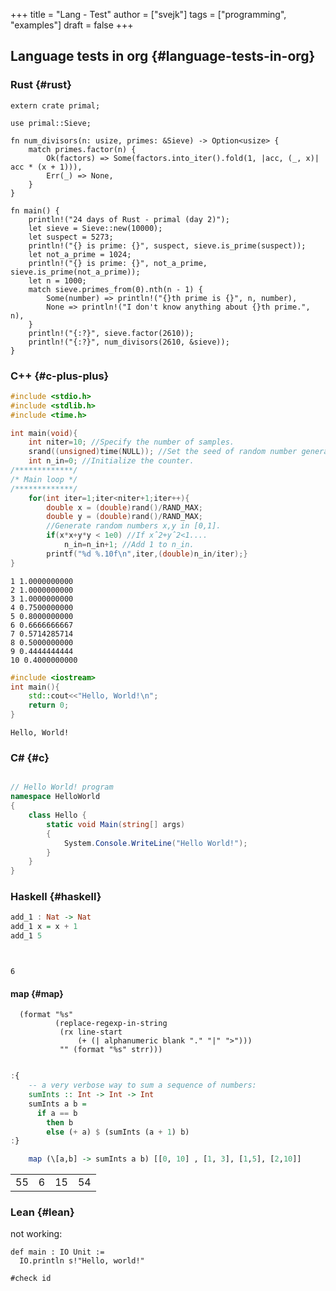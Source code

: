 +++
title = "Lang - Test"
author = ["svejk"]
tags = ["programming", "examples"]
draft = false
+++

## Language tests in org {#language-tests-in-org}


### Rust {#rust}

```rustic
extern crate primal;

use primal::Sieve;

fn num_divisors(n: usize, primes: &Sieve) -> Option<usize> {
    match primes.factor(n) {
        Ok(factors) => Some(factors.into_iter().fold(1, |acc, (_, x)| acc * (x + 1))),
        Err(_) => None,
    }
}

fn main() {
    println!("24 days of Rust - primal (day 2)");
    let sieve = Sieve::new(10000);
    let suspect = 5273;
    println!("{} is prime: {}", suspect, sieve.is_prime(suspect));
    let not_a_prime = 1024;
    println!("{} is prime: {}", not_a_prime, sieve.is_prime(not_a_prime));
    let n = 1000;
    match sieve.primes_from(0).nth(n - 1) {
        Some(number) => println!("{}th prime is {}", n, number),
        None => println!("I don't know anything about {}th prime.", n),
    }
    println!("{:?}", sieve.factor(2610));
    println!("{:?}", num_divisors(2610, &sieve));
}
```


### C++ {#c-plus-plus}

```cpp { linenos=true, linenostart=1 }
#include <stdio.h>
#include <stdlib.h>
#include <time.h>

int main(void){
    int niter=10; //Specify the number of samples.
    srand((unsigned)time(NULL)); //Set the seed of random number generator.
    int n_in=0; //Initialize the counter.
/*************/
/* Main loop */
/*************/
    for(int iter=1;iter<niter+1;iter++){
        double x = (double)rand()/RAND_MAX;
        double y = (double)rand()/RAND_MAX;
        //Generate random numbers x,y in [0,1].
        if(x*x+y*y < 1e0) //If xˆ2+yˆ2<1....
            n_in=n_in+1; //Add 1 to n_in.
        printf("%d %.10f\n",iter,(double)n_in/iter);}
}
```

```text
1 1.0000000000
2 1.0000000000
3 1.0000000000
4 0.7500000000
5 0.8000000000
6 0.6666666667
7 0.5714285714
8 0.5000000000
9 0.4444444444
10 0.4000000000
```

```cpp { linenos=true, linenostart=1 }
#include <iostream>
int main(){
    std::cout<<"Hello, World!\n";
    return 0;
}
```

```text
Hello, World!
```


### C# {#c}

```csharp { linenos=true, linenostart=1 }

// Hello World! program
namespace HelloWorld
{
    class Hello {
        static void Main(string[] args)
        {
            System.Console.WriteLine("Hello World!");
        }
    }
}
```


### Haskell {#haskell}

```haskell
add_1 : Nat -> Nat
add_1 x = x + 1
add_1 5




```

```text
6
```


#### map {#map}

<a id="code-snippet--org-babel-haskell-formatter"></a>
```emacs-lisp
  (format "%s"
          (replace-regexp-in-string
           (rx line-start
               (+ (| alphanumeric blank "." "|" ">")))
           "" (format "%s" strr)))
```

```haskell

:{
    -- a very verbose way to sum a sequence of numbers:
    sumInts :: Int -> Int -> Int
    sumInts a b =
      if a == b
        then b
        else (+ a) $ (sumInts (a + 1) b)
:}

    map (\[a,b] -> sumInts a b) [[0, 10] , [1, 3], [1,5], [2,10]]


```

|    |   |    |    |
|----|---|----|----|
| 55 | 6 | 15 | 54 |


### Lean {#lean}

not working:

```lean4 { linenos=true, linenostart=1 }
def main : IO Unit :=
  IO.println s!"Hello, world!"

#check id
```
